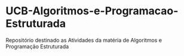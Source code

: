 # UCB-Algoritmos-e-Programacao-Estruturada
Repositório destinado as Atividades da matéria de Algoritmos e Programação Estruturada
